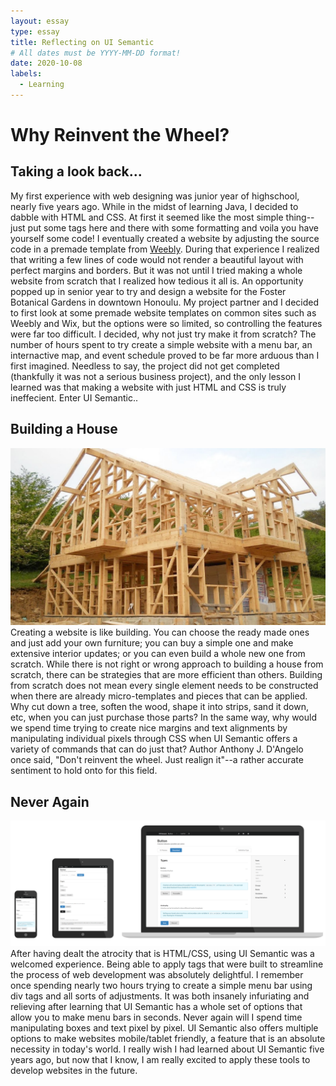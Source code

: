 ```yaml
---
layout: essay
type: essay
title: Reflecting on UI Semantic
# All dates must be YYYY-MM-DD format!
date: 2020-10-08
labels:
  - Learning
---
```

# Why Reinvent the Wheel?

## Taking a look back...
My first experience with web designing was junior year of highschool, nearly five years ago. While in the midst of learning Java, I decided to dabble with HTML and CSS. At first it seemed like the most simple thing--just put some tags here and there with some formatting and voila you have yourself some code! I eventually created a website by adjusting the source code in a premade template from [Weebly](https://www.weebly.com/). During that experience I realized that writing a few lines of code would not render a beautiful layout with perfect margins and borders. But it was not until I tried making a whole website from scratch that I realized how tedious it all is. An opportunity popped up in senior year to try and design a website for the Foster Botanical Gardens in downtown Honoulu. My project partner and I decided to first look at some premade website templates on common sites such as Weebly and Wix, but the options were so limited, so controlling the features were far too difficult. I decided, why not just try make it from scratch? The number of hours spent to try create a simple website with a menu bar, an internactive map, and event schedule proved to be far more arduous than I first imagined. Needless to say, the project did not get completed (thankfully it was not a serious business project), and the only lesson I learned was that making a website with just HTML and CSS is truly ineffecient. Enter UI Semantic..

## Building a House
<img class="ui medium right floated image" src="../images/house.jpg">
Creating a website is like building. You can choose the ready made ones and just add your own furniture; you can buy a simple one and make extensive interior updates; or you can even build a whole new one from scratch. While there is not right or wrong approach to building a house from scratch, there can be strategies that are more efficient than others. Building from scratch does not mean every single element needs to be constructed when there are already micro-templates and pieces that can be applied. Why cut down a tree, soften the wood, shape it into strips, sand it down, etc, when you can just purchase those parts? In the same way, why would we spend time trying to create nice margins and text alignments by manipulating individual pixels through CSS when UI Semantic offers a variety of commands that can do just that? Author Anthony J. D'Angelo once said, "Don't reinvent the wheel. Just realign it"--a rather accurate sentiment to hold onto for this field. 

## Never Again
<img class="ui small left floated image" src="../images/semantic.png">
After having dealt the atrocity that is HTML/CSS, using UI Semantic was a welcomed experience. Being able to apply tags that were built to streamline the process of web development was absolutely delightful. I remember once spending nearly two hours trying to create a simple menu bar using div tags and all sorts of adjustments. It was both insanely infuriating and relieving after learning that UI Semantic has a whole set of options that allow you to make menu bars in seconds. Never again will I spend time manipulating boxes and text pixel by pixel. UI Semantic also offers multiple options to make websites mobile/tablet friendly, a feature that is an absolute necessity in today's world. I really wish I had learned about UI Semantic five years ago, but now that I know, I am really excited to apply these tools to develop websites in the future. 

